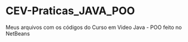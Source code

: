 # CEV-Praticas_JAVA_POO
Meus arquivos com os códigos do Curso em Video Java - POO feito no NetBeans
